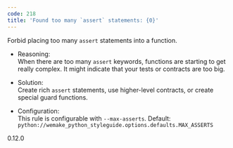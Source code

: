 ```yaml
---
code: 218
title: 'Found too many `assert` statements: {0}'
---
```


Forbid placing too many `assert` statements into a function.

  - Reasoning:  
    When there are too many `assert` keywords, functions are starting to
    get really complex. It might indicate that your tests or contracts
    are too big.

  - Solution:  
    Create rich `assert` statements, use higher-level contracts, or
    create special guard functions.

  - Configuration:  
    This rule is configurable with `--max-asserts`. Default:
    `python://wemake_python_styleguide.options.defaults.MAX_ASSERTS`

<div class="versionadded">

0.12.0

</div>